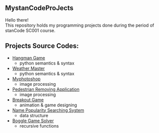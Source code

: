 ## MystanCodeProJects
Hello there!\
This repository holds my programming projects done during the period of stanCode SC001 course.

## Projects Source Codes:
* [Hangman Game](https://github.com/stanCode-Turing-demo/projects/blob/master/stanCode_Projects/hangman_game/hangman_ext.py)
  * python semantics & syntax
* [Weather Master](https://github.com/stanCode-Turing-demo/projects/blob/master/stanCode_Projects/weather_master/weather_master.py)
  * python semantics & syntax
* [Myphotoshop](https://github.com/stanCode-Turing-demo/projects/blob/master/stanCode_Projects/myphotoshop/best_photoshop_award.py)
  * image processing
* [Pedestrian Removing Application](https://github.com/stanCode-Turing-demo/projects/blob/master/stanCode_Projects/pedestrian_removing_application/stanCodoshop.py)
  * image processing
* [Breakout Game](https://github.com/stanCode-Turing-demo/projects/blob/master/stanCode_Projects/break_out_game/breakout.py)
  * animation & game designing
* [Name Popularity Searching System](https://github.com/stanCode-Turing-demo/projects/blob/master/stanCode_Projects/name_popularity_searching_system/babygraphics.py)
  * data structure
* [Boggle Game Solver](https://github.com/stanCode-Turing-demo/projects/blob/master/stanCode_Projects/boggle_game_solver/boggle.py)
  * recursive functions
